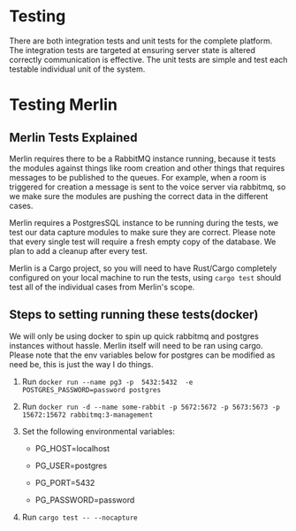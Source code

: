 # Testing

There are both integration tests and unit tests for the complete platform. The integration tests are targeted at ensuring server state is altered correctly
communication is effective. The unit tests are simple and test each testable individual unit of the system.


# Testing Merlin
 
## Merlin Tests Explained

Merlin requires there to be a RabbitMQ instance running, because it tests the modules against things like room creation and other things that requires messages to be published to the queues. For example, when a room is triggered for creation a message is sent to the voice server via rabbitmq, so we make sure the modules are pushing the correct data in the different cases.

Merlin requires a PostgresSQL instance to be running during the tests, we test our data capture modules to make sure they are correct. Please note that every single test will require a fresh empty copy of the database. We plan to add a cleanup after every test.

Merlin is a Cargo project, so you will need to have Rust/Cargo completely configured on your local machine to run the tests, using `cargo test` should test all of the individual cases from Merlin's scope.

## Steps to setting running these tests(docker)
We will only be using docker to spin up quick rabbitmq and postgres instances without hassle. Merlin itself will need to be ran using cargo. Please note that the env variables below for postgres can be modified as need be, this is just the way I do things.

1. Run `docker run --name pg3 -p  5432:5432  -e POSTGRES_PASSWORD=password postgres`
2. Run `docker run -d --name some-rabbit -p 5672:5672 -p 5673:5673 -p 15672:15672 rabbitmq:3-management`
3. Set the following environmental variables:

   - PG_HOST=localhost   
   
   - PG_USER=postgres 
   
   - PG_PORT=5432 
   
   - PG_PASSWORD=password
   
4. Run `cargo test -- --nocapture`
